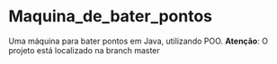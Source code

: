 # Maquina_de_bater_pontos
Uma máquina para bater pontos em Java, utilizando POO. **Atenção**: O projeto está localizado na branch master

